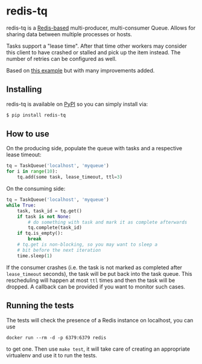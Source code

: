# redis-tq

redis-tq is a [Redis-based][redis] multi-producer, multi-consumer Queue.
Allows for sharing data between multiple processes or hosts.

Tasks support a "lease time". After that time other workers may consider this
client to have crashed or stalled and pick up the item instead. The number of
retries can be configured as well.

Based on [this example][source] but with many improvements added.

[source]: http://peter-hoffmann.com/2012/python-simple-queue-redis-queue.html
[redis]: https://redis.io/


## Installing

redis-tq is available on [PyPI][] so you can simply install via:

```sh
$ pip install redis-tq
```

[PyPI]: https://pypi.org/project/redis-tq/


## How to use

On the producing side, populate the queue with tasks and a respective lease
timeout:

```python
tq = TaskQueue('localhost', 'myqueue')
for i in range(10):
    tq.add(some task, lease_timeout, ttl=3)
```

On the consuming side:

```python
tq = TaskQueue('localhost', 'myqueue')
while True:
    task, task_id = tq.get()
    if task is not None:
        # do something with task and mark it as complete afterwards
        tq.complete(task_id)
    if tq.is_empty():
        break
    # tq.get is non-blocking, so you may want to sleep a
    # bit before the next iteration
    time.sleep(1)
```

If the consumer crashes (i.e. the task is not marked as completed after
`lease_timeout` seconds), the task will be put back into the task queue. This
rescheduling will happen at most `ttl` times and then the task will be
dropped. A callback can be provided if you want to monitor such cases.


## Running the tests

The tests will check the presence of a Redis instance on localhost, you can
use

    docker run --rm -d -p 6379:6379 redis

to get one. Then use `make test`, it will take care of creating an appropriate
virtualenv and use it to run the tests.
